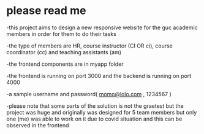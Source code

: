 # please read me

-this project aims to design a new responsive website for the guc academic members in order for them to do their tasks

-the type of members are HR, course instructor (CI OR ci), course coordinator (cc) and teaching assistants (am)

-the frontend components are in myapp folder 

-the frontend is running on port 3000 and the backend is running on port 4000

-a sample username and password( momo@lolo.com , 1234567 )

-please note that some parts of the solution is not the graetest but the project was huge and originally was designed for 5 team members but only one (me) was able to work on it due to covid situation and this can be observed in the frontend



